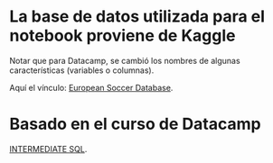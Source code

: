 # La base de datos utilizada para el notebook proviene de Kaggle
Notar que para Datacamp, se cambió los nombres de algunas características (variables o columnas).

Aquí el vínculo:
[European Soccer Database](https://www.kaggle.com/hugomathien/soccer).

# Basado en el curso de Datacamp
[INTERMEDIATE SQL](https://learn.datacamp.com/courses/intermediate-sql).

